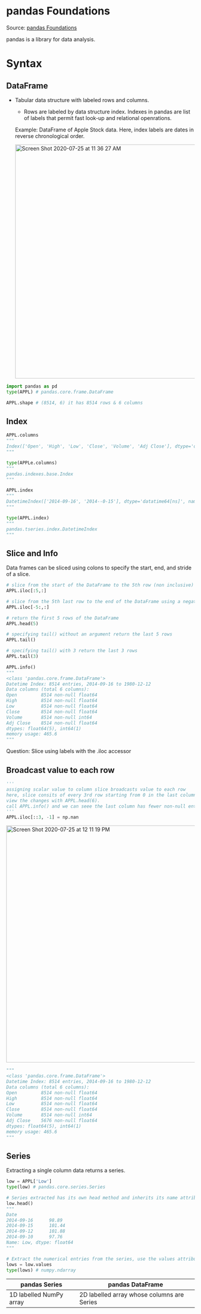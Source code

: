 # pandas Foundations

Source: [pandas Foundations](https://learn.datacamp.com/courses/pandas-foundations#)

pandas is a library for data analysis. 

# Syntax

## DataFrame

- Tabular data structure with labeled rows and columns. 
	- Rows are labeled by data structure index. Indexes in pandas are list of labels that permit fast look-up and relational openrations.

	Example: DataFrame of Apple Stock data. Here, index labels are dates in reverse chronological order.

	<img width="624" alt="Screen Shot 2020-07-25 at 11 36 27 AM" src="https://user-images.githubusercontent.com/8196343/88463964-a4cde180-ce6b-11ea-93d3-d39c686a366a.png">

```python
import pandas as pd
type(APPL) # pandas.core.frame.DataFrame

APPL.shape # (8514, 6) it has 8514 rows & 6 columns

```

## Index
```python
APPL.columns 
"""
Index(['Open', 'High', 'Low', 'Close', 'Volume', 'Adj Close'], dtype='object')
"""

type(APPLe.columns) 
"""
pandas.indexes.base.Index
"""

APPL.index
"""
DatetimeIndex(['2014-09-16', '2014--0-15'], dtype='datatime64[ns]', name='Date', length=8514, freq=None)
"""

type(APPL.index) 
"""
pandas.tseries.index.DatetimeIndex
"""
```

## Slice and Info

Data frames can be sliced using colons to specify the start, end, and stride of a slice.
```python
# slice from the start of the DataFrame to the 5th row (non inclusive) 
APPL.iloc[:5,:] 

# slice from the 5th last row to the end of the DataFrame using a negative index
APPL.iloc[-5:,:]

# return the first 5 rows of the DataFrame
APPL.head(5)

# specifying tail() without an argument return the last 5 rows
APPL.tail()

# specifying tail() with 3 return the last 3 rows
APPL.tail(3)

APPL.info()
"""
<class 'pandas.core.frame.DataFrame'>
Datetime Index: 8514 entries, 2014-09-16 to 1980-12-12
Data columns (total 6 columns):
Open         8514 non-null float64
High         8514 non-null float64
Low          8514 non-null float64
Close        8514 non-null float64
Volume       8514 non-null int64
Adj Close    8514 non-null float64
dtypes: float64(5), int64(1)
memory usage: 465.6
"""
```

Question: Slice using labels with the .iloc accessor


## Broadcast value to each row
```python
'''
assigning scalar value to column slice broadcasts value to each row
here, slice consits of every 3rd row starting from 0 in the last column
view the changes with APPL.head(6). 
call APPL.info() and we can seee the last column has fewer non-null entries than the others due to our assigning nan to every 3rd element.
'''
APPL.iloc[::3, -1] = np.nan
```
<img width="632" alt="Screen Shot 2020-07-25 at 12 11 19 PM" src="https://user-images.githubusercontent.com/8196343/88464484-fd06e280-ce6f-11ea-833e-ac08ced648fe.png">

```python
"""
<class 'pandas.core.frame.DataFrame'>
Datetime Index: 8514 entries, 2014-09-16 to 1980-12-12
Data columns (total 6 columns):
Open         8514 non-null float64
High         8514 non-null float64
Low          8514 non-null float64
Close        8514 non-null float64
Volume       8514 non-null int64
Adj Close    5676 non-null float64
dtypes: float64(5), int64(1)
memory usage: 465.6
"""
```

## Series
Extracting a single column data returns a series.

```python
low = APPL['Low']
type(low) # pandas.core.series.Series

# Series extracted has its own head method and inherits its name attribute from the DataFrame column.
low.head()
"""
Date
2014-09-16		98.89
2014-09-15		101.44
2014-09-12		101.88
2014-09-10		97.76
Name: Low, dtype: float64
"""

# Extract the numerical entries from the series, use the values attribute
lows = low.values
type(lows) # numpy.ndarray

```

| pandas Series  |  pandas DataFrame |
|---|---|
| 1D labelled NumPy array  |  2D labelled array whose columns are Series |
